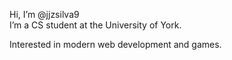 Hi, I’m @jjzsilva9 <br>
I’m a CS student at the University of York.

Interested in modern web development and games.


